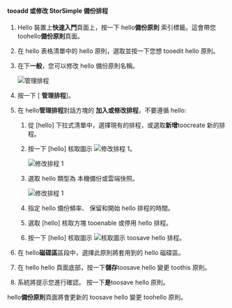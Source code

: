 
<!--author=SharS last changed: 11/04/15-->

#### <a name="tooadd-or-modify-a-storsimple-backup-schedule"></a>tooadd 或修改 StorSimple 備份排程
1. Hello 裝置上**快速入門**頁面上，按一下 hello**備份原則** 索引標籤。這會帶您 toohello**備份原則**頁面。
2. 在 hello 表格清單中的 hello 原則，選取並按一下您想 tooedit hello 原則。
3. 在下**一般**，您可以修改 hello 備份原則名稱。
   
     ![管理排程](./media/storsimple-add-modify-backup-schedule-u2/AddModifyGeneral.png)
4. 按一下 [ **管理排程**]。 
5. 在 hello**管理排程**對話方塊的 **加入或修改排程**，不要遵循 hello:
   
   1. 從 [hello] 下拉式清單中，選擇現有的排程，或選取**新增**toocreate 新的排程。
   2. 按一下 [hello] 核取圖示 ![修改排程 1](./media/storsimple-add-modify-backup-schedule-u2/HCS_CheckIcon-include.png)。 
      
       ![修改排程 1](./media/storsimple-add-modify-backup-schedule-u2/AddModify1.png)
   3. 選取 hello 類型為 本機備份或雲端快照。
      
       ![修改排程 1](./media/storsimple-add-modify-backup-schedule-u2/AddModify2.png) 
   4. 指定 hello 備份頻率、 保留和開始 hello 排程的時間。
   5. 選取 [hello] 核取方塊 tooenable 或停用 hello 排程。
   6. 按一下 [hello] 核取圖示 ![核取圖示](./media/storsimple-add-modify-backup-schedule-u2/HCS_CheckIcon-include.png) toosave hello 排程。
6. 在 hello**磁碟區**區段中，選擇此原則將套用到的 hello 磁碟區。
7. 在 hello hello 頁面底部，按一下**儲存**toosave hello 變更 toothis 原則。
8. 系統將提示您進行確認。 按一下**是**toosave hello 原則。

hello**備份原則**頁面將會更新的 toosave hello 變更 toohello 原則。

